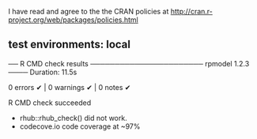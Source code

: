 I have read and agree to the the CRAN policies at
http://cran.r-project.org/web/packages/policies.html

## test environments: local

── R CMD check results ─────────────────────── rpmodel 1.2.3 ────
Duration: 11.5s

0 errors ✔ | 0 warnings ✔ | 0 notes ✔

R CMD check succeeded

- rhub::rhub_check() did not work.
- codecove.io code coverage at ~97%

